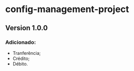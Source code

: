 # config-management-project

## Version 1.0.0

### Adicionado:

- Tranferência;
- Crédito;
- Débito.
